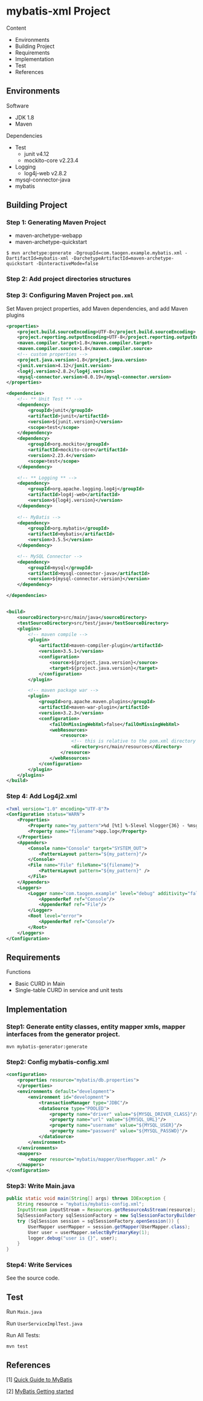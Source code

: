 # mybatis-xml Project

Content

- Environments
- Building Project
- Requirements
- Implementation
- Test
- References



## Environments

Software

- JDK 1.8
- Maven

Dependencies

- Test
  - junit v4.12
  - mockito-core v2.23.4
- Logging
  - log4j-web v2.8.2
- mysql-connector-java
- mybatis



## Building Project

### Step 1: Generating Maven Project

- maven-archetype-webapp 
- maven-archetype-quickstart

```shell
$ mvn archetype:generate -DgroupId=com.taogen.example.mybatis.xml -DartifactId=mybatis-xml -DarchetypeArtifactId=maven-archetype-quickstart -DinteractiveMode=false
```

### Step 2: Add project directories structures  

### Step 3: Configuring Maven Project `pom.xml`

Set Maven project properties, add Maven dependencies, and add Maven plugins

```xml
<properties>
    <project.build.sourceEncoding>UTF-8</project.build.sourceEncoding>
    <project.reporting.outputEncoding>UTF-8</project.reporting.outputEncoding>
    <maven.compiler.target>1.8</maven.compiler.target>
    <maven.compiler.source>1.8</maven.compiler.source>
    <!-- custom properties -->
    <project.java.version>1.8</project.java.version>
    <junit.version>4.12</junit.version>
    <log4j.version>2.8.2</log4j.version>
    <mysql-connector.version>8.0.19</mysql-connector.version>
</properties>

<dependencies>
    <!-- ** Unit Test ** -->
    <dependency>
        <groupId>junit</groupId>
        <artifactId>junit</artifactId>
        <version>${junit.version}</version>
        <scope>test</scope>
    </dependency>
    <dependency>
        <groupId>org.mockito</groupId>
        <artifactId>mockito-core</artifactId>
        <version>2.23.4</version>
        <scope>test</scope>
    </dependency>

    <!-- ** Logging ** -->
    <dependency>
        <groupId>org.apache.logging.log4j</groupId>
        <artifactId>log4j-web</artifactId>
        <version>${log4j.version}</version>
    </dependency>
	
    <!-- MyBatis -->
    <dependency>
        <groupId>org.mybatis</groupId>
        <artifactId>mybatis</artifactId>
        <version>3.5.5</version>
    </dependency>

    <!-- MySQL Connector -->
    <dependency>
        <groupId>mysql</groupId>
        <artifactId>mysql-connector-java</artifactId>
        <version>${mysql-connector.version}</version>
    </dependency>

</dependencies>


<build>
    <sourceDirectory>src/main/java</sourceDirectory>
    <testSourceDirectory>src/test/java</testSourceDirectory>
    <plugins>
        <!-- maven compile -->
        <plugin>
            <artifactId>maven-compiler-plugin</artifactId>
            <version>3.5.1</version>
            <configuration>
                <source>${project.java.version}</source>
                <target>${project.java.version}</target>
            </configuration>
        </plugin>

        <!-- maven package war -->
        <plugin>
            <groupId>org.apache.maven.plugins</groupId>
            <artifactId>maven-war-plugin</artifactId>
            <version>3.2.3</version>
            <configuration>
                <failOnMissingWebXml>false</failOnMissingWebXml>
                <webResources>
                    <resource>
                        <!-- this is relative to the pom.xml directory -->
                        <directory>src/main/resources</directory>
                    </resource>
                </webResources>
            </configuration>
        </plugin>
    </plugins>
</build>
```

### Step 4: Add Log4j2.xml

```xml
<?xml version="1.0" encoding="UTF-8"?>
<Configuration status="WARN">
    <Properties>
        <Property name="my_pattern">%d [%t] %-5level %logger{36} - %msg%n</Property>
        <Property name="filename">app.log</Property>
    </Properties>
    <Appenders>
        <Console name="Console" target="SYSTEM_OUT">
            <PatternLayout pattern="${my_pattern}"/>
        </Console>
        <File name="File" fileName="${filename}">
            <PatternLayout pattern="${my_pattern}" />
        </File>
    </Appenders>
    <Loggers>
        <Logger name="com.taogen.example" level="debug" additivity="false">
            <AppenderRef ref="Console"/>
            <AppenderRef ref="File"/>
        </Logger>
        <Root level="error">
            <AppenderRef ref="Console"/>
        </Root>
    </Loggers>
</Configuration>
```



## Requirements

Functions

- Basic CURD in Main
- Single-table CURD in service and unit tests

## Implementation

### Step1: Generate entity classes, entity mapper xmls, mapper interfaces from the generator project.

```shell
mvn mybatis-generator:generate
```

### Step2: Config mybatis-config.xml

```xml
<configuration>
    <properties resource="mybatis/db.properties">
    </properties>
    <environments default="development">
        <environment id="development">
            <transactionManager type="JDBC"/>
            <dataSource type="POOLED">
                <property name="driver" value="${MYSQL_DRIVER_CLASS}"/>
                <property name="url" value="${MYSQL_URL}"/>
                <property name="username" value="${MYSQL_USER}"/>
                <property name="password" value="${MYSQL_PASSWD}"/>
            </dataSource>
        </environment>
    </environments>
    <mappers>
        <mapper resource="mybatis/mapper/UserMapper.xml" />
    </mappers>
</configuration>
```

### Step3: Write Main.java

```java
public static void main(String[] args) throws IOException {
    String resource = "mybatis/mybatis-config.xml";
    InputStream inputStream = Resources.getResourceAsStream(resource);
    SqlSessionFactory sqlSessionFactory = new SqlSessionFactoryBuilder().build(inputStream);
    try (SqlSession session = sqlSessionFactory.openSession()) {
        UserMapper userMapper = session.getMapper(UserMapper.class);
        User user = userMapper.selectByPrimaryKey(1);
        logger.debug("user is {}", user);
    }
}
```

### Step4: Write Services

See the source code.



## Test

Run `Main.java`

Run `UserServiceImplTest.java`

Run All Tests:

```shell
mvn test
```



## References

[1] [Quick Guide to MyBatis](https://www.baeldung.com/mybatis)

[2] [MyBatis Getting started](https://mybatis.org/mybatis-3/getting-started.html)